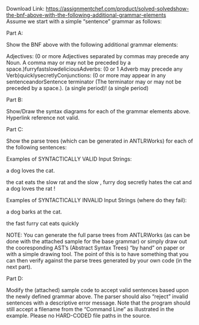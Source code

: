 Download Link: https://assignmentchef.com/product/solved-solvedshow-the-bnf-above-with-the-following-additional-grammar-elements
<br>
Assume we start with a simple “sentence” grammar as follows:

Part A:

Show the BNF above with the following additional grammar elements:

Adjectives: (0 or more Adjectives separated by commas may precede any Noun. A comma may or may not be preceded by a space.)furryfastslowdeliciousAdverbs: (0 or 1 Adverb may precede any Verb)quicklysecretlyConjunctions: (0 or more may appear in any sentenceandorSentence terminator (The terminator may or may not be preceded by a space.). (a single period)! (a single period)

Part B:

Show/Draw the syntax diagrams for each of the grammar elements above. Hyperlink reference not valid.

Part C:

Show the parse trees (which can be generated in ANTLRWorks) for each of the following sentences:

Examples of SYNTACTICALLY VALID Input Strings:

a dog loves the cat.

the cat eats the slow rat and the slow , furry dog secretly hates the cat and a dog loves the rat !

Examples of SYNTACTICALLY INVALID Input Strings (where do they fail):

a dog barks at the cat.

the fast furry cat eats quickly

NOTE: You can generate the full parse trees from ANTLRWorks (as can be done with the attached sample for the base grammar) or simply draw out the cooresponding AST’s (Abstract Syntax Trees) “by hand” on paper or with a simple drawing tool. The point of this is to have something that you can then verify against the parse trees generated by your own code (in the next part).

Part D:

Modify the (attached) sample code to accept valid sentences based upon the newly defined grammar above. The parser should also “reject” invalid sentences with a descriptive error message. Note that the program should still accept a filename from the “Command Line” as illustrated in the example. Please no HARD-CODED file paths in the source.